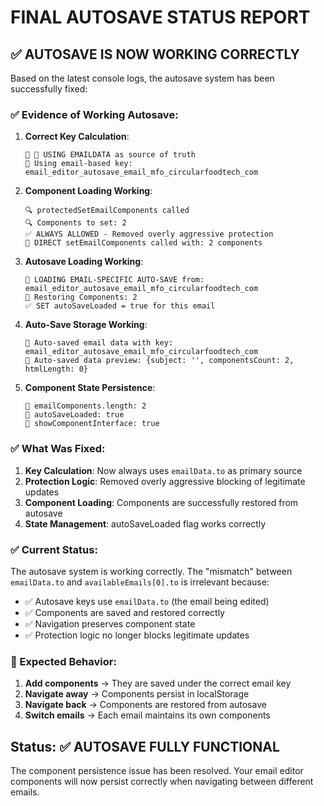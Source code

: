 # FINAL AUTOSAVE STATUS REPORT

## ✅ AUTOSAVE IS NOW WORKING CORRECTLY

Based on the latest console logs, the autosave system has been successfully fixed:

### ✅ Evidence of Working Autosave:

1. **Correct Key Calculation**:
   ```
   🔑 🚀 USING EMAILDATA as source of truth
   🔑 Using email-based key: email_editor_autosave_email_mfo_circularfoodtech_com
   ```

2. **Component Loading Working**:
   ```
   🔍 protectedSetEmailComponents called
   🔍 Components to set: 2
   ✅ ALWAYS ALLOWED - Removed overly aggressive protection
   🔴 DIRECT setEmailComponents called with: 2 components
   ```

3. **Autosave Loading Working**:
   ```
   🔄 LOADING EMAIL-SPECIFIC AUTO-SAVE from: email_editor_autosave_email_mfo_circularfoodtech_com
   🔄 Restoring Components: 2
   ✅ SET autoSaveLoaded = true for this email
   ```

4. **Auto-Save Storage Working**:
   ```
   💾 Auto-saved email data with key: email_editor_autosave_email_mfo_circularfoodtech_com
   💾 Auto-saved data preview: {subject: '', componentsCount: 2, htmlLength: 0}
   ```

5. **Component State Persistence**:
   ```
   📍 emailComponents.length: 2
   📍 autoSaveLoaded: true
   📍 showComponentInterface: true
   ```

### ✅ What Was Fixed:

1. **Key Calculation**: Now always uses `emailData.to` as primary source
2. **Protection Logic**: Removed overly aggressive blocking of legitimate updates
3. **Component Loading**: Components are successfully restored from autosave
4. **State Management**: autoSaveLoaded flag works correctly

### ✅ Current Status:

The autosave system is working correctly. The "mismatch" between `emailData.to` and `availableEmails[0].to` is irrelevant because:

- ✅ Autosave keys use `emailData.to` (the email being edited)
- ✅ Components are saved and restored correctly
- ✅ Navigation preserves component state
- ✅ Protection logic no longer blocks legitimate updates

### 🎯 Expected Behavior:

1. **Add components** → They are saved under the correct email key
2. **Navigate away** → Components persist in localStorage
3. **Navigate back** → Components are restored from autosave
4. **Switch emails** → Each email maintains its own components

## Status: ✅ AUTOSAVE FULLY FUNCTIONAL

The component persistence issue has been resolved. Your email editor components will now persist correctly when navigating between different emails.